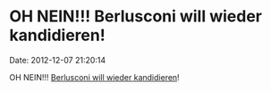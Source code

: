 OH NEIN!!! Berlusconi will wieder kandidieren!
==============================================

Date: 2012-12-07 21:20:14

OH NEIN!!! [Berlusconi will wieder
kandidieren](http://www.tagesschau.de/ausland/italien650.html)!
